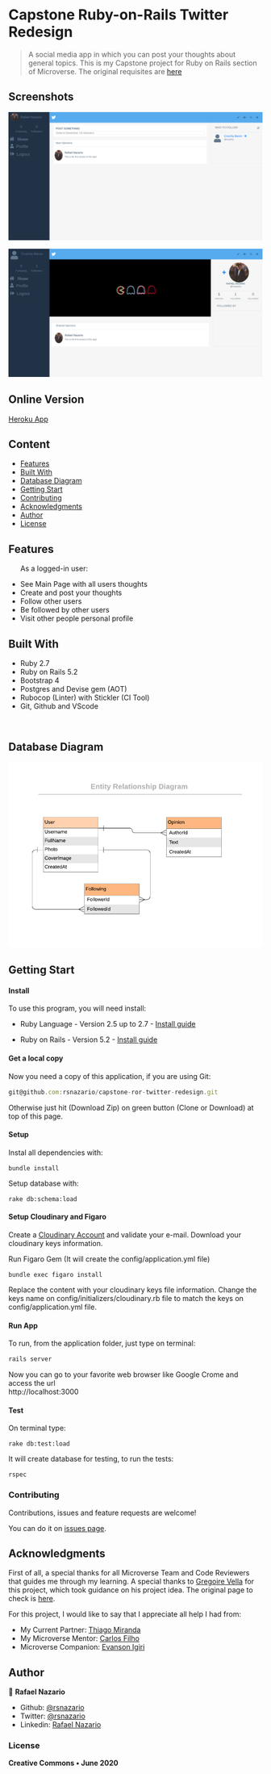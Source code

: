 # Capstone Ruby-on-Rails Twitter Redesign
> A social media app in which you can post your thoughts about general topics. This is my Capstone project for Ruby on Rails section of Microverse. The original requisites are [here](https://www.notion.so/Twitter-redesign-f8a8d48453d54d1a949bb0ceab4c8718)

## Screenshots

![screenshot](lib/assets/index.png)

![screenshot](lib/assets/profile.png)

## Online Version
 [Heroku App](https://immense-garden-44050.herokuapp.com/)

## Content

* [Features](#features)
* [Built With](#built-with)
* [Database Diagram](#database-diagram)
* [Getting Start](#getting-start)
* [Contributing](#contributing)
* [Acknowledgments](#acknowledgments)
* [Author](#author)
* [License](#license)

## Features

<ul>
  <p>As a logged-in user: </p>
  <li>See Main Page with all users thoughts</li>
  <li>Create and post your thoughts</li>
  <li>Follow other users</li>
  <li>Be followed by other users</li>
  <li>Visit other people personal profile</li>  
</ul>

## Built With

- Ruby 2.7
- Ruby on Rails 5.2
- Bootstrap 4
- Postgres and Devise gem (AOT)
- Rubocop (Linter) with Stickler (CI Tool)
- Git, Github and VScode
<br>

## Database Diagram
![erd](lib/assets/erd-diagram.png)


## Getting Start

#### Install
To use this program, you will need install:
* Ruby Language - Version 2.5 up to 2.7 - [Install guide](https://www.ruby-lang.org/en/documentation/installation/)

* Ruby on Rails - Version 5.2 - [Install guide](https://guides.rubyonrails.org/v5.0/getting_started.html#installing-rails)


#### Get a local copy
Now you need a copy of this application, if you are using Git:
```js
git@github.com:rsnazario/capstone-ror-twitter-redesign.git
```
Otherwise just hit (Download Zip) on green button (Clone or Download) at top of this page.


#### Setup

Instal all dependencies with:

```
bundle install
```

Setup database with:

```
rake db:schema:load
```

#### Setup Cloudinary and Figaro

Create a [Cloudinary Account](https://cloudinary.com/users/register/free) and validate your e-mail. Download your cloudinary keys information.

Run Figaro Gem (It will create the config/application.yml file)

```
bundle exec figaro install
```

Replace the content with your cloudinary keys file information. Change the keys name on config/initializers/cloudinary.rb file to match the keys on config/application.yml file.


#### Run App
To run, from the application folder, just type on terminal:
```js
rails server
```
Now you can go to your favorite web browser like Google Crome and access the url
<br> http://localhost:3000


#### Test 
On terminal type:
```
rake db:test:load
```
It will create database for testing, to run the tests:
```
rspec
```

### Contributing

Contributions, issues and feature requests are welcome!

You can do it on [issues page](issues/).

## Acknowledgments

First of all, a special thanks for all Microverse Team and Code Reviewers that guides me through my learning.
A special thanks to [Gregoire Vella](https://www.behance.net/gregoirevella) for this project, which took guidance on his project idea. The original page to check is [here](https://www.behance.net/gallery/14286087/Twitter-Redesign-of-UI-details).

For this project, I would like to say that I appreciate all help I had from:
- My Current Partner: [Thiago Miranda](github.com/Sevlamare)
- My Microverse Mentor: [Carlos Filho](github.com/camfilho)
- Microverse Companion: [Evanson Igiri](github.com/evansinho)

## Author

👤 **Rafael Nazario**

- Github: [@rsnazario](https://github.com/rsnazario)
- Twitter: [@rsnazario](https://twitter.com/rsnazario)
- Linkedin: [Rafael Nazario](https://www.linkedin.com/in/rsnazario/)

### License

<strong>Creative Commons • June 2020</strong>
